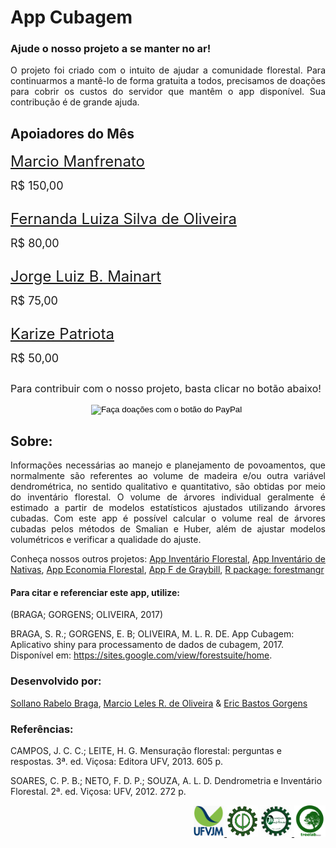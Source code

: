 # App Cubagem

### Ajude o nosso projeto a se manter no ar!

<div style="text-align:justify">
O projeto foi criado com o intuito de ajudar a comunidade florestal. Para continuarmos a mantê-lo de forma gratuita a todos,
precisamos de doações para cobrir os custos do servidor que mantêm o app disponível. Sua contribução é de grande ajuda.
</div>


## Apoiadores do Mês 

<div><p style="float:left;">

<p><font size="5"><a href="https://www.linkedin.com/in/marcio-manfrenato-80032ba6/">Marcio Manfrenato</a></font></p>
  
<p><font size="4"> R$ 150,00 </font></p>
      
        
</div>
        
<div style="clear: left;"></div>

<div><p style="float:left;">
 
<p><font size="5"><a href="https://www.linkedin.com/in/fernanda-luiza-silva-de-oliveira-0a3bbb43/">Fernanda Luiza Silva de Oliveira</a></font></p>
        
<p><font size="4"> R$ 80,00</font></p>
      
</div>
        
<div style="clear: left;"></div>


<div><p style="float:left;">
  
<p><font size="5"><a href="https://www.linkedin.com/in/jorge-luiz-b-mainart-15442866/">Jorge Luiz B. Mainart</a></font></p>
    
<p><font size="4"> R$ 75,00</font></p>
      
</div>
        
<div style="clear: left;"></div>

<div><p style="float:left;">
  
<p><font size="5"><a href="https://www.linkedin.com/in/karize-patriota-80927258/">Karize Patriota</a></font></p>
  
<p><font size="4"> R$ 50,00</font></p>
      
</div>
        
<div style="clear: left;"></div>

<p><font size="3">  Para contribuir com o nosso projeto, basta clicar no botão abaixo!</font></p>

<div style="text-align:center">
<form action="https://www.paypal.com/cgi-bin/webscr" method="post" target="_top">
<input type="hidden" name="cmd" value="_s-xclick" />
<input type="hidden" name="hosted_button_id" value="JVF7VGRMANRC6" />
<input type="image" src="https://www.paypalobjects.com/pt_BR/BR/i/btn/btn_donateCC_LG.gif" border="0" name="submit" title="PayPal - The safer, easier way to pay online!" alt="Faça doações com o botão do PayPal" />
<img alt="" border="0" src="https://www.paypal.com/pt_BR/i/scr/pixel.gif" width="1" height="1" />
</form>
</div>

## Sobre:
<div style="text-align:justify">
Informações necessárias ao manejo e planejamento de povoamentos, que normalmente são referentes ao volume de madeira e/ou outra variável dendrométrica, no sentido qualitativo e quantitativo, são obtidas por meio do inventário florestal.
O volume de árvores individual geralmente é estimado a partir de modelos estatísticos ajustados utilizando árvores cubadas.
Com este app é possível calcular o volume real de árvores cubadas pelos métodos de Smalian e Huber, além de ajustar modelos volumétricos e verificar a qualidade do ajuste.
</div>

Conheça nossos outros projetos:
[App Inventário Florestal](http://52.87.251.141/shiny/inventario_app/),
[App Inventário de Nativas](http://52.87.251.141/shiny/nativas_app/),
[App Economia Florestal](http://52.87.251.141/shiny/forest_economy_app/),
[App F de Graybill](http://52.87.251.141/shiny/graybill_app/),
[R package: forestmangr](https://github.com/sollano/forestmangr#readme)

#### Para citar e referenciar este app, utilize:

(BRAGA; GORGENS; OLIVEIRA, 2017)

BRAGA, S. R.; GORGENS, E. B; OLIVEIRA, M. L. R. DE. App Cubagem: Aplicativo shiny para processamento de dados de cubagem, 2017. Disponível em: <https://sites.google.com/view/forestsuite/home>.

### Desenvolvido por:

[Sollano Rabelo Braga](https://www.linkedin.com/in/sollano/ "LinkedIn"), [Marcio Leles R. de Oliveira](http://lattes.cnpq.br/1808132114787261 "Curriculum Lattes") & [Eric Bastos Gorgens](http://lattes.cnpq.br/2266409430041146 "Curriculum Lattes")

### Referências:

CAMPOS, J. C. C.; LEITE, H. G. Mensuração florestal: perguntas e respostas. 3ª. ed. Viçosa: Editora UFV, 2013. 605 p.

SOARES, C. P. B.; NETO, F. D. P.; SOUZA, A. L. D. Dendrometria e Inventário Florestal. 2ª. ed. Viçosa: UFV, 2012. 272 p.

<div style="text-align:right">
<a href="http://www.ufvjm.edu.br/"><img src="www/UFVJM_logo2.png" width="50" height="50"/> </a>
<img src="www/EF_logo.png" width="50" height="50" />
<a href="http://marcioromarco.webnode.com/"><img src="www/GEMMF_logo2.png" width="50" height="50"/> </a>
<a href="https://sites.google.com/view/treelab-ufvjm"><img src="www/LAB_logo.png" width="50"height="50" /></a> 
</div>


